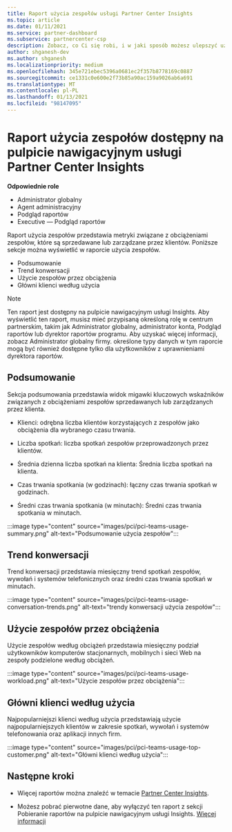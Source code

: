 ```yaml
---
title: Raport użycia zespołów usługi Partner Center Insights
ms.topic: article
ms.date: 01/11/2021
ms.service: partner-dashboard
ms.subservice: partnercenter-csp
description: Zobacz, co Ci się robi, i w jaki sposób możesz ulepszyć użycie zespołów, które są sprzedawane lub zarządzane przez klientów.
author: shganesh-dev
ms.author: shganesh
ms.localizationpriority: medium
ms.openlocfilehash: 345e721ebec5396a0681ec2f357b8778169c0887
ms.sourcegitcommit: ce1331c0e600e2f73b85a90ac159a9026ab6a691
ms.translationtype: MT
ms.contentlocale: pl-PL
ms.lasthandoff: 01/13/2021
ms.locfileid: "98147095"
---
```

# <a name="teams-usage-report-available-from-the-partner-center-insights-dashboard"></a>Raport użycia zespołów dostępny na pulpicie nawigacyjnym usługi Partner Center Insights

**Odpowiednie role**
- Administrator globalny
- Agent administracyjny
- Podgląd raportów
- Executive — Podgląd raportów

Raport użycia zespołów przedstawia metryki związane z obciążeniami zespołów, które są sprzedawane lub zarządzane przez klientów. Poniższe sekcje można wyświetlić w raporcie użycia zespołów.

- Podsumowanie
- Trend konwersacji
- Użycie zespołów przez obciążenia
- Główni klienci według użycia

 > [!NOTE]
 > Ten raport jest dostępny na pulpicie nawigacyjnym usługi Insights. Aby wyświetlić ten raport, musisz mieć przypisaną określoną rolę w centrum partnerskim, takim jak Administrator globalny, administrator konta, Podgląd raportów lub dyrektor raportów programu. Aby uzyskać więcej informacji, zobacz Administrator globalny firmy. określone typy danych w tym raporcie mogą być również dostępne tylko dla użytkowników z uprawnieniami dyrektora raportów.

## <a name="summary"></a>Podsumowanie

Sekcja podsumowania przedstawia widok migawki kluczowych wskaźników związanych z obciążeniami zespołów sprzedawanych lub zarządzanych przez klienta.  

- Klienci: odrębna liczba klientów korzystających z zespołów jako obciążenia dla wybranego czasu trwania.

- Liczba spotkań: liczba spotkań zespołów przeprowadzonych przez klientów.

- Średnia dzienna liczba spotkań na klienta: Średnia liczba spotkań na klienta. 

- Czas trwania spotkania (w godzinach): łączny czas trwania spotkań w godzinach. 

- Średni czas trwania spotkania (w minutach): Średni czas trwania spotkania w minutach. 

:::image type="content" source="images/pci/pci-teams-usage-summary.png" alt-text="Podsumowanie użycia zespołów":::

## <a name="conversations-trend"></a>Trend konwersacji

Trend konwersacji przedstawia miesięczny trend spotkań zespołów, wywołań i systemów telefonicznych oraz średni czas trwania spotkań w minutach.

:::image type="content" source="images/pci/pci-teams-usage-conversation-trends.png" alt-text="trendy konwersacji użycia zespołów":::

## <a name="teams-usage-by-workloads"></a>Użycie zespołów przez obciążenia

Użycie zespołów według obciążeń przedstawia miesięczny podział użytkowników komputerów stacjonarnych, mobilnych i sieci Web na zespoły podzielone według obciążeń.

:::image type="content" source="images/pci/pci-teams-usage-workload.png" alt-text="Użycie zespołów przez obciążenia":::

## <a name="top-customers-by-usage"></a>Główni klienci według użycia

Najpopularniejszi klienci według użycia przedstawiają użycie najpopularniejszych klientów w zakresie spotkań, wywołań i systemów telefonowania oraz aplikacji innych firm.

:::image type="content" source="images/pci/pci-teams-usage-top-customer.png" alt-text="Główni klienci według użycia":::

## <a name="next-steps"></a>Następne kroki

- Więcej raportów można znaleźć w temacie [Partner Center Insights](partner-center-insights.md).

- Możesz pobrać pierwotne dane, aby wyłączyć ten raport z sekcji Pobieranie raportów na pulpicie nawigacyjnym usługi Insights. [Więcej informacji](pci-download-reports.md) 
